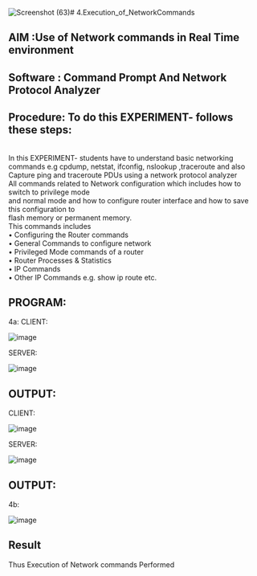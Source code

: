 ![Screenshot (63)](https://github.com/user-attachments/assets/db134e92-7041-4922-ab04-242034c91e2d)# 4.Execution_of_NetworkCommands
## AIM :Use of Network commands in Real Time environment
## Software : Command Prompt And Network Protocol Analyzer
## Procedure: To do this EXPERIMENT- follows these steps:
<BR>
In this EXPERIMENT- students have to understand basic networking commands e.g cpdump, netstat, ifconfig, nslookup ,traceroute and also Capture ping and traceroute PDUs using a network protocol analyzer 
<BR>
All commands related to Network configuration which includes how to switch to privilege mode
<BR>
and normal mode and how to configure router interface and how to save this configuration to
<BR>
flash memory or permanent memory.
<BR>
This commands includes
<BR>
• Configuring the Router commands
<BR>
• General Commands to configure network
<BR>
• Privileged Mode commands of a router 
<BR>
• Router Processes & Statistics
<BR>
• IP Commands
<BR>
• Other IP Commands e.g. show ip route etc.
<BR>

## PROGRAM:
4a:
CLIENT:

![image](https://github.com/user-attachments/assets/1ae4e48e-c160-423a-b799-ba1ec2f3e2a8)

SERVER:

![image](https://github.com/user-attachments/assets/6418230a-4b39-4360-b182-a056710f3476)

## OUTPUT:

CLIENT:

![image](https://github.com/user-attachments/assets/a18161d6-4c29-4904-8c17-0e9c3ca3d0ea)

SERVER:

![image](https://github.com/user-attachments/assets/9d1916fa-f0ab-4111-af06-de7bcfc296b6)

## OUTPUT:
4b:

![image](https://github.com/user-attachments/assets/cfc56bc4-9c7d-47d4-ae32-b97b1b4a9fcb)


## Result
Thus Execution of Network commands Performed 
